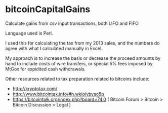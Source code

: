 bitcoinCapitalGains
===================

Calculate gains from csv input transactions, both LIFO and FIFO

Language used is Perl.

I used this for calculating the tax from my 2013 sales, and the numbers do agree with what I calculated manually in Excel.

My approach is to increase the basis or decrease the proceed amounts by hand to include costs of wire transfers, or special 5% fees imposed by MtGox for expidited cash withdrawals.

Other resources related to tax preparation related to bitcoins include:
- http://kryptotax.com/
- http://www.bitcointax.info/#h.wklolybyso5p 
- https://bitcointalk.org/index.php?board=74.0 ( Bitcoin Forum > Bitcoin > Bitcoin Discussion > Legal )
